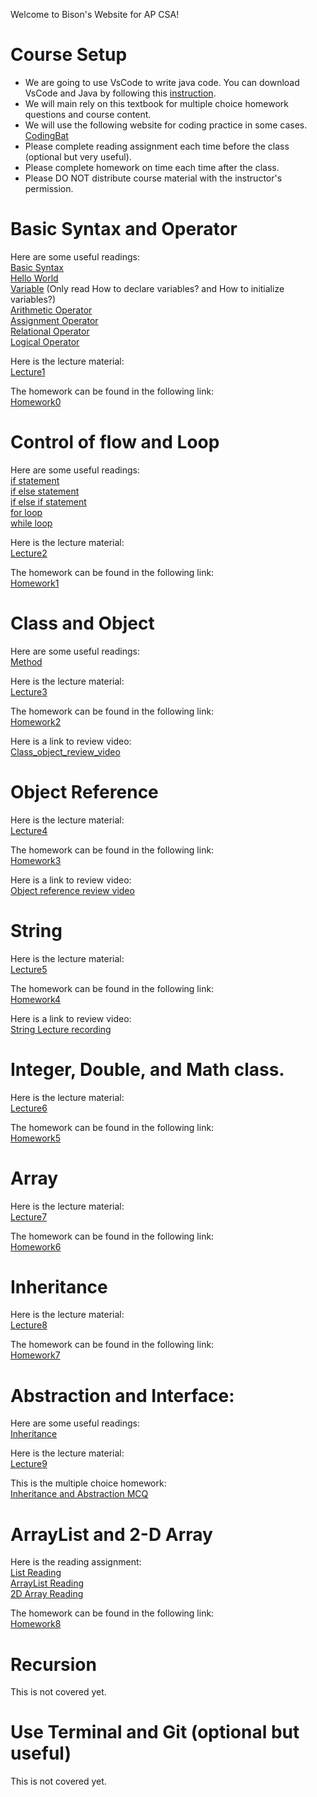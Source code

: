 Welcome to Bison's Website for AP CSA!

# Course Setup
- We are going to use VsCode to write java code. You can download VsCode and Java by following this [instruction](https://github.com/Bison2001/AP_CSA/blob/main/Java_Installation_instruction.pdf).
- We will main rely on this textbook for multiple choice homework questions and course content.
- We will use the following website for coding practice in some cases. [CodingBat](https://codingbat.com/java)
- Please complete reading assignment each time before the class (optional but very useful).
- Please complete homework on time each time after the class.
- Please DO NOT distribute course material with the instructor's permission.

# Basic Syntax and Operator
Here are some useful readings:\
[Basic Syntax](https://www.geeksforgeeks.org/java-basic-syntax/?ref=lbp)\
[Hello World](https://www.geeksforgeeks.org/java-hello-world-program/?ref=lbp)\
[Variable](https://www.geeksforgeeks.org/variables-in-java/?ref=lbp) (Only read How to declare variables? and How to initialize variables?)\
[Arithmetic Operator](https://www.geeksforgeeks.org/java-arithmetic-operators-with-examples/?ref=lbp)\
[Assignment Operator](https://www.geeksforgeeks.org/java-assignment-operator-with-examples/?ref=lbp)\
[Relational Operator](https://www.geeksforgeeks.org/java-relational-operators-with-examples/?ref=lbp)\
[Logical Operator](https://www.geeksforgeeks.org/java-logical-operators-with-examples/?ref=lbp)

Here is the lecture material:\
[Lecture1](https://github.com/Bison2001/AP_CSA/blob/main/Lecture1)

The homework can be found in the following link:\
[Homework0](https://github.com/Bison2001/AP_CSA/blob/main/HW0)

# Control of flow and Loop
Here are some useful readings:\
[if statement](https://www.geeksforgeeks.org/java-if-statement-with-examples/?ref=lbp)\
[if else statement](https://www.geeksforgeeks.org/java-if-else-statement-with-examples/?ref=lbp)\
[if else if statement](https://www.geeksforgeeks.org/java-if-else-if-ladder-with-examples/?ref=lbp)\
[for loop](https://www.geeksforgeeks.org/java-for-loop-with-examples/?ref=lbp)\
[while loop](https://www.geeksforgeeks.org/java-while-loop-with-examples/?ref=lbp)

Here is the lecture material:\
[Lecture2](https://github.com/Bison2001/AP_CSA/blob/main/Lecture2)

The homework can be found in the following link:\
[Homework1](https://github.com/Bison2001/AP_CSA/blob/main/HW1)

# Class and Object
Here are some useful readings:\
[Method](https://www.geeksforgeeks.org/methods-in-java/?ref=lbp)

Here is the lecture material:\
[Lecture3](https://github.com/Bison2001/AP_CSA/blob/main/Lecture3)

The homework can be found in the following link:\
[Homework2](https://github.com/Bison2001/AP_CSA/blob/main/HW2)

Here is a link to review video:\
[Class_object_review_video](https://pan.baidu.com/s/1bncloDak1PK8jqouMeQU6g?pwd=g8js)


# Object Reference
Here is the lecture material:\
[Lecture4](https://github.com/Bison2001/AP_CSA/blob/main/Lecture4)

The homework can be found in the following link:\
[Homework3](https://github.com/Bison2001/AP_CSA/blob/main/HW3)

Here is a link to review video:\
[Object reference review video](https://pan.baidu.com/s/1khSs0RsdB4EGwXf2pY-ezw?pwd=9usa)


# String
Here is the lecture material:\
[Lecture5](https://github.com/Bison2001/AP_CSA/blob/main/Lecture5)

The homework can be found in the following link:\
[Homework4](https://github.com/Bison2001/AP_CSA/blob/main/HW4)

Here is a link to review video:\
[String Lecture recording](https://pan.baidu.com/s/1FWuOoD8EDndmHfbiwwJjmA?pwd=9hfg)

# Integer, Double, and Math class.
Here is the lecture material:\
[Lecture6](https://github.com/Bison2001/AP_CSA/blob/main/Lecture6)

The homework can be found in the following link:\
[Homework5](https://github.com/Bison2001/AP_CSA/blob/main/HW5)

# Array
Here is the lecture material:\
[Lecture7](https://github.com/Bison2001/AP_CSA/blob/main/Lecture7)

The homework can be found in the following link:\
[Homework6](https://github.com/Bison2001/AP_CSA/blob/main/HW6)

# Inheritance
Here is the lecture material:\
[Lecture8](https://github.com/Bison2001/AP_CSA/blob/main/Lecture8)

The homework can be found in the following link:\
[Homework7](https://github.com/Bison2001/AP_CSA/blob/main/HW7)

# Abstraction and Interface:
Here are some useful readings:\
[Inheritance](https://www.geeksforgeeks.org/inheritance-in-java/?ref=lbp)

Here is the lecture material:\
[Lecture9](https://github.com/Bison2001/AP_CSA/blob/main/Lecture9)

This is the multiple choice homework:\
[Inheritance and Abstraction MCQ](https://github.com/Bison2001/AP_CSA/blob/main/MCQ/inheritance_mcq.pdf)

# ArrayList and 2-D Array
Here is the reading assignment:\
[List Reading](https://www.geeksforgeeks.org/list-interface-java-examples/?ref=lbp)\
[ArrayList Reading](https://www.geeksforgeeks.org/arraylist-in-java/?ref=lbp)\
[2D Array Reading](https://www.geeksforgeeks.org/multidimensional-arrays-in-java/?ref=lbp)

The homework can be found in the following link:\
[Homework8](https://github.com/Bison2001/AP_CSA/blob/main/HW8)


# Recursion
This is not covered yet.

# Use Terminal and Git (optional but useful)
This is not covered yet.
